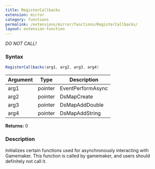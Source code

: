 ```yaml
---
title: RegisterCallbacks
extension: mirror
category: functions
permalink: /extensions/mirror/functions/RegisterCallbacks/
layout: extension-function
---
```


_DO NOT CALL!_

### Syntax ###
```cs
RegisterCallbacks(arg1, arg2, arg3, arg4)
```

| Argument | Type | Description |
| --- | --- | --- |
| arg1 | pointer | EventPerformAsync |
| arg2 | pointer | DsMapCreate |
| arg3 | pointer | DsMapAddDouble |
| arg4 | pointer | DsMapAddString |

**Returns:** 0

### Description

Initializes certain functions used for asynchronously interacting with Gamemaker. This function is called by gamemaker, and users should definitely not call it. 


